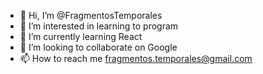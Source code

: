 - 👋 Hi, I’m @FragmentosTemporales
- 👀 I’m interested in learning to program
- 🌱 I’m currently learning React
- 💞️ I’m looking to collaborate on Google 
- 📫 How to reach me fragmentos.temporales@gmail.com

<!---
FragmentosTemporales/FragmentosTemporales is a ✨ special ✨ repository because its `README.md` (this file) appears on your GitHub profile.
You can click the Preview link to take a look at your changes.
--->
